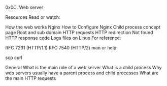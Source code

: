 0x0C. Web server

Resources
Read or watch:

How the web works
Nginx
How to Configure Nginx
Child process concept page
Root and sub domain
HTTP requests
HTTP redirection
Not found HTTP response code
Logs files on Linux
For reference:

RFC 7231 (HTTP/1.1)
RFC 7540 (HTTP/2)
man or help:

scp
curl


General
What is the main role of a web server
What is a child process
Why web servers usually have a parent process and child processes
What are the main HTTP requests

